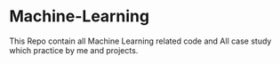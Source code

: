 # Machine-Learning
This Repo contain all Machine Learning related code and All case study which practice by me and projects.  

